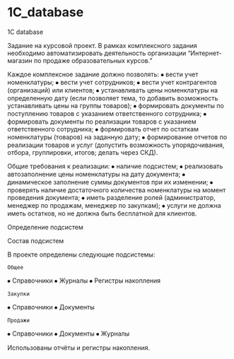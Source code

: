 # 1C_database
1C database

  Задание на курсовой проект.
В рамках комплексного задания необходимо автоматизировать деятельность организации “Интернет-магазин по продаже образовательных курсов.”

  Каждое комплексное задание должно позволять: 
⦁	вести учет номенклатуры; 
⦁	вести учет сотрудников; 
⦁	вести учет контрагентов (организаций) или клиентов; 
⦁	устанавливать цены номенклатуры на определенную дату (если позволяет тема, то добавить возможность устанавливать цены на группы товаров); 
⦁	формировать документы по поступлению товаров с указанием ответственного сотрудника;
⦁	формировать документы по реализации товаров с указанием ответственного сотрудника; 
⦁	формировать отчет по остаткам номенклатуры (товаров) на заданную дату; 
⦁	формирование отчетов по реализации товаров и услуг (допустить возможность упорядочивания, отбора, группировки, итогов; делать через СКД).

  Общие требования к реализации:
⦁	наличие подсистем;
⦁	реализовать автозаполнение цены номенклатуры на дату документа; 
⦁	динамическое заполнение суммы документов при их изменении; 
⦁	проверять наличие достаточного количества номенклатуры на момент проведения документа;
⦁	иметь разделение ролей (администратор, менеджер по продажам, менеджер по закупкам); 
⦁	услуги не должна иметь остатков, но не должна быть бесплатной для клиентов.

  Определение подсистем
  
Состав подсистем

В проекте определены следующие подсистемы: 

	Общее
⦁	Справочники
⦁	Журналы
⦁	Регистры накопления

	Закупки
⦁	Справочники
⦁	Документы

	Продажи
⦁	Справочники
⦁	Документы
⦁	Журналы

Использованы отчёты и регистры накопления.
